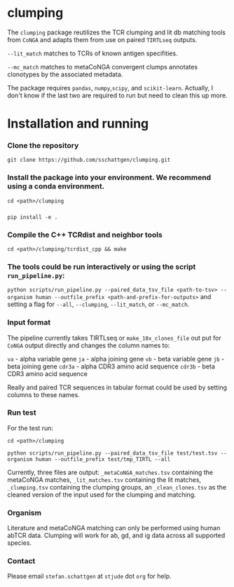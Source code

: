 # clumping

The `clumping` package reutilizes the TCR clumping and lit db matching tools from `CoNGA` and adapts them from use on paired `TIRTLseq` outputs.

`--lit_match` matches to TCRs of known antigen specifities.

`--mc_match` matches to metaCoNGA convergent clumps annotates clonotypes by the associated metadata.

The package requires `pandas`, `numpy`,`scipy`, and `scikit-learn`. Actually, I don't know if the last two are required to run but need to clean this up more.

# Installation and running

### Clone the repository

`git clone https://github.com/sschattgen/clumping.git`

### Install the package into your environment. We recommend using a conda environment.

`cd <path>/clumping`
###
`pip install -e .`

### Compile the C++ TCRdist and neighbor tools

`cd <path>/clumping/tcrdist_cpp && make`


### The tools could be run interactively or using the script `run_pipeline.py`:

`python scripts/run_pipeline.py --paired_data_tsv_file <path-to-tsv> --organism human --outfile_prefix <path-and-prefix-for-outputs>` and setting a flag for `--all`, `--clumping`, `--lit_match`, or `--mc_match`.

### Input format

The pipeline currently takes TIRTLseq or `make_10x_clones_file` out put for `CoNGA` output directly and changes the column names to:

`va` - alpha variable gene
`ja` - alpha joining gene
`vb` - beta variable gene
`jb` - beta joining gene
`cdr3a` - alpha CDR3 amino acid sequence
`cdr3b` - beta CDR3 amino acid sequence

Really and paired TCR sequences in tabular format could be used by setting columns to these names.

### Run test

For the test run:

`cd <path>/clumping`

`python scripts/run_pipeline.py --paired_data_tsv_file test/test.tsv --organism human --outfile_prefix test/tmp_TIRTL --all`

Currently, three files are output: `_metaCoNGA_matches.tsv` containing the metaCoNGA matches, `_lit_matches.tsv` containing the lit matches, `_clumping.tsv` containing the clumping groups, an `_clean_clones.tsv` as the cleaned version of the input used for the clumping and matching.

### Organism

Literature and metaCoNGA matching can only be performed using human abTCR data. Clumping will work for ab, gd, and ig data across all supported species.

### Contact 

Please email `stefan.schattgen` at `stjude` dot `org` for help. 
